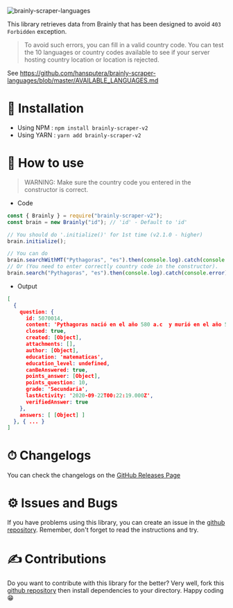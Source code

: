 ![brainly-scraper-languages](https://socialify.git.ci/hansputera/brainly-scraper-languages/image?description=1&font=Raleway&forks=1&issues=1&language=1&owner=1&pulls=1&stargazers=1&theme=Light)

This library retrieves data from Brainly that has been designed to avoid `403 Forbidden` exception.

> To avoid such errors, you can fill in a valid country code. You can test the 10 languages or country codes available to see if your server hosting country location or location is rejected.

See https://github.com/hansputera/brainly-scraper-languages/blob/master/AVAILABLE_LANGUAGES.md

# 💉 Installation
- Using NPM : `npm install brainly-scraper-v2`
- Using YARN : `yarn add brainly-scraper-v2`

# 📜 How to use
> WARNING:  Make sure the country code you entered in the constructor is correct.

- Code

```js
const { Brainly } = require("brainly-scraper-v2");
const brain = new Brainly("id"); // 'id' - Default to 'id'

// You should do '.initialize()' for 1st time (v2.1.0 - higher)
brain.initialize();

// You can do
brain.searchWithMT("Pythagoras", "es").then(console.log).catch(console.error);
// Or (You need to enter correctly country code in the constructor).
brain.search("Pythagoras", "es").then(console.log).catch(console.error);
```

- Output

```json
[
  {
    question: {
      id: 5070014,
      content: 'Pythagoras nació en el año 580 a.c  y murió en el año 501. ¿Que edad tenia Pythagoras Cúando murió?',
      closed: true,
      created: [Object],
      attachments: [],
      author: [Object],
      education: 'matematicas',
      education_level: undefined,
      canBeAnswered: true,
      points_answer: [Object],
      points_question: 10,
      grade: 'Secundaria',
      lastActivity: '2020-09-22T00:22:19.000Z',
      verifiedAnswer: true
    },
    answers: [ [Object] ]
  }, { ... }
]
```

#  ⏱ Changelogs
You can check the changelogs on the [GitHub Releases Page](https://github.com/hansputera/brainly-scraper-languages/releases)

# ⚙️ Issues and Bugs
If you have problems using this library, you can create an issue in the [github repository](https://github.com/hansputera/brainly-scraper-languages). Remember, don't forget to read the instructions and try.

# ✍️ Contributions
Do you want to contribute with this library for the better? Very well, fork this [github repository](https://github.com/hansputera/brainly-scraper-languages) then install dependencies to your directory. Happy coding 😁
